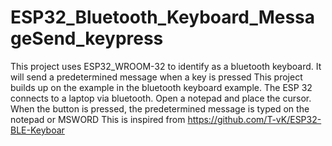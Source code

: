 # ESP32_Bluetooth_Keyboard_MessageSend_keypress
This project uses ESP32_WROOM-32 to identify as a bluetooth keyboard. It will send a predetermined message when a key is pressed
This project builds up on the example in the bluetooth keyboard example. 
The ESP 32 connects to a laptop via bluetooth. Open a notepad and place the cursor. When the button is pressed, the predetermined message is typed on the notepad or MSWORD 
This is inspired from https://github.com/T-vK/ESP32-BLE-Keyboar
